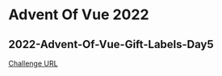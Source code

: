 # Advent Of Vue 2022

## 2022-Advent-Of-Vue-Gift-Labels-Day5

[Challenge URL](https://github.com/Advent-Of-Vue/aov-gift-label)

